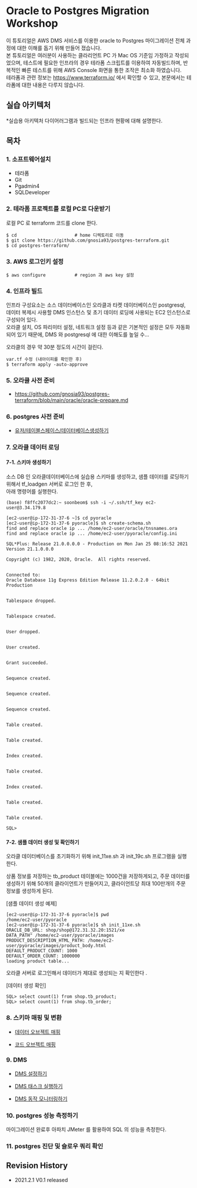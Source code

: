 # Oracle to Postgres Migration Workshop #

이 튜토리얼은 AWS DMS 서비스를 이용한 oracle to Postgres 마이그레이션 전체 과정에 대한 이해를 돕기 위해 만들어 졌습니다.   
본 튜토리얼은 여러분이 사용하는 클라리언트 PC 가 Mac OS 기준임 가정하고 작성되었으며, 테스트에 필요한 인프라의 경우 테라폼 스크립트를 이용하여 자동빌드하며,
반복적인 빠른 테스트를 위해 AWS Console 화면을 통한 조작은 최소화 하였습니다.  
테라폼과 관련 정보는 https://www.terraform.io/ 에서 확인할 수 있고, 본문에서는 테라폼에 대한 내용은 다루지 않습니다.  

## 실습 아키텍처 ##

*실습용 아키텍처 다이어러그램과 빌드되는 인프라 현황에 대해 설명한다. 



## 목차 ##

### 1. 소프트웨어설치 ###
  * 테라폼
  * Git
  * Pgadmin4
  * SQLDeveloper


### 2. 테라폼 프로젝트를 로컬 PC로 다운받기 ###

로컬 PC 로 terraform 코드를 clone 한다. 

```
$ cd                      # home 디렉토리로 이동
$ git clone https://github.com/gnosia93/postgres-terraform.git
$ cd postgres-terraform/
```

### 3. AWS 로그인키 설정 ####
```
$ aws configure           # region 과 aws key 설정
```

### 4. 인프라 빌드 ###

인프라 구성요소는 소스 데이터베이스인 오라클과 타켓 데이터베이스인 postgresql, 데이터 복제시 사용할 DMS 인스턴스 및 초기 데이터 로딩에 사용되는 EC2 인스턴스로 구성되어 있다.  
오라클 설치, OS 파리미터 설정, 네트워크 설정 등과 같은 기본적인 설정은 모두 자동화 되어 있기 때문에, DMS 와 postgresql 에 대한 이해도를 높일 수...

오라클의 경우 약 30분 정도의 시간이 걸린다. 

```
var.tf 수정 (내아이피를 확인한 후)
$ terraform apply -auto-approve
```

### 5. 오라클 사전 준비 ###

* https://github.com/gnosia93/postgres-terraform/blob/main/oracle/oracle-prepare.md


### 6. postgres 사전 준비 ###

* [유저/테이블스페이스/데이터베이스생성하기](https://github.com/gnosia93/postgres-terraform/blob/main/postgres/postgres-conf.md)


### 7. 오라클 데이터 로딩 ###

#### 7-1. 스키마 생성하기 ####

소스 DB 인 오라클데이터베이스에 실습용 스키마를 생성하고, 샘플 데이터를 로딩하기 위해서 tf_loadgen 서버로 로그인 한 후,  
아래 명령어를 실행한다. 

```
(base) f8ffc2077dc2:~ soonbeom$ ssh -i ~/.ssh/tf_key ec2-user@3.34.179.8

[ec2-user@ip-172-31-37-6 ~]$ cd pyoracle
[ec2-user@ip-172-31-37-6 pyoracle]$ sh create-schema.sh 
find and replace oracle ip ... /home/ec2-user/oracle/tnsnames.ora
find and replace oracle ip ... /home/ec2-user/pyoracle/config.ini

SQL*Plus: Release 21.0.0.0.0 - Production on Mon Jan 25 08:16:52 2021
Version 21.1.0.0.0

Copyright (c) 1982, 2020, Oracle.  All rights reserved.


Connected to:
Oracle Database 11g Express Edition Release 11.2.0.2.0 - 64bit Production


Tablespace dropped.


Tablespace created.


User dropped.


User created.


Grant succeeded.


Sequence created.


Sequence created.


Sequence created.


Table created.


Table created.


Index created.


Table created.


Index created.


Table created.


Table created.

SQL> 
```

#### 7-2. 샘플 데이터 생성 및 확인하기 ####

오라클 데이터베이스를 초기화하기 위해 init_11xe.sh 과 init_19c.sh 프로그램을 실행한다. 

상품 정보를 저장하는 tb_product 테이블에는 1000건을 저장하게되고, 주문 데이터를 생성하기 위해 50개의 클라이언트가 만들어지고, 클라이언트당 최대 100만개의 주문 정보를 생성하게 된다. 

[샘플 데이터 생성 예제]
```
[ec2-user@ip-172-31-37-6 pyoracle]$ pwd
/home/ec2-user/pyoracle
[ec2-user@ip-172-31-37-6 pyoracle]$ sh init_11xe.sh
ORACLE_DB_URL: shop/shop@172.31.32.20:1521/xe
DATA_PATH" /home/ec2-user/pyoracle/images
PRODUCT_DESCRIPTION_HTML_PATH: /home/ec2-user/pyoracle/images/product_body.html
DEFAULT_PRODUCT_COUNT: 1000
DEFAULT_ORDER_COUNT: 1000000
loading product table... 
```

오라클 서버로 로그인해서 데이터가 제대로 생성되는 지 확인한다 . 

[데이터 생성 확인]
```
SQL> select count(1) from shop.tb_product;
SQL> select count(1) from shop.tb_order;
```


### 8. 스키마 매핑 및 변환 ###

* [데이터 오브젝트 매핑](https://github.com/gnosia93/postgres-terraform/blob/main/sct/data-object-mapping.md)

* [코드 오브젝트 매핑](https://github.com/gnosia93/postgres-terraform/blob/main/sct/code-object-mapping.md)


### 9. DMS ###

* [DMS 설정하기](https://github.com/gnosia93/postgres-terraform/blob/main/dms/dms-settings.md)

* [DMS 태스크 실행하기](https://github.com/gnosia93/postgres-terraform/blob/main/dms/dms-task-start.md)

* [DMS 동작 모니터링하기](https://github.com/gnosia93/postgres-terraform/blob/main/dms/dms-monitoring.md)


### 10. postgres 성능 측정하기 ###

마이그레이션 완료후 아파치 JMeter 를 활용하여 SQL 의 성능을 측정한다.


### 11. postgres 진단 및 슬로우 쿼리 확인 ###





## Revision History 

- 2021.2.1 V0.1 released 







